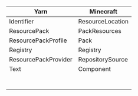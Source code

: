|Yarn|Minecraft|
|---|---|
|Identifier|ResourceLocation|
|ResourcePack|PackResources|
|ResourcePackProfile|Pack|
|Registry|Registry|
|ResourcePackProvider|RepositorySource|
|Text|Component|
|||
|||
|||
|||
|||
|||
|||
